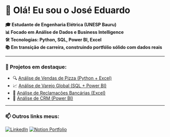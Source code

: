 # 👋 Olá! Eu sou o José Eduardo

**🎓 Estudante de Engenharia Elétrica (UNESP Bauru)  
📊 Focado em Análise de Dados e Business Intelligence  
🛠️ Tecnologias: Python, SQL, Power BI, Excel  
📚 Em transição de carreira, construindo portfólio sólido com dados reais**

---

### 💼 Projetos em destaque:

- 🔍 [Análise de Vendas de Pizza (Python + Excel)](https://github.com/JoseEduardo3003/PizzaSales-ExcelPython)
- 📈 [Análise de Varejo Global (SQL + Power BI)](https://github.com/JoseEduardo3003/Varejo-SQL-PowerBI)
- 🧾 [Análise de Reclamações Bancárias (Excel)](https://github.com/JoseEduardo3003/Complaints-Excel)
- 🧾 [Análise de CRM (Power BI)](https://github.com/JoseEduardo3003/Descritiva-CRM-PowerBI)


---

### 📫 Outros links meus:

[![LinkedIn](https://img.shields.io/badge/LinkedIn-blue?style=flat&logo=linkedin)](https://www.linkedin.com/in/jose-eduardo-psj/)
[![Notion Portfolio](https://img.shields.io/badge/Portfólio_Notion-000000?style=flat&logo=notion)]((https://obtainable-kookaburra-f7c.notion.site/Jos-Eduardo-Portf-lio-em-An-lise-de-Dados-2377de915af280c5ac6edc01e962ea42))

